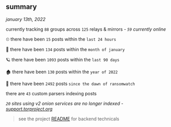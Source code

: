 
## summary
_january 13th, 2022_

currently tracking `88` groups across `125` relays & mirrors - _`59` currently online_

⏲ there have been `15` posts within the `last 24 hours`

🦈 there have been `134` posts within the `month of january`

🪐 there have been `1093` posts within the `last 90 days`

🏚 there have been `130` posts within the `year of 2022`

🦕 there have been `2492` posts `since the dawn of ransomwatch`

there are `43` custom parsers indexing posts

_`20` sites using v2 onion services are no longer indexed - [support.torproject.org](https://support.torproject.org/onionservices/v2-deprecation/)_

> see the project [README](https://github.com/thetanz/ransomwatch#ransomwatch--) for backend technicals
